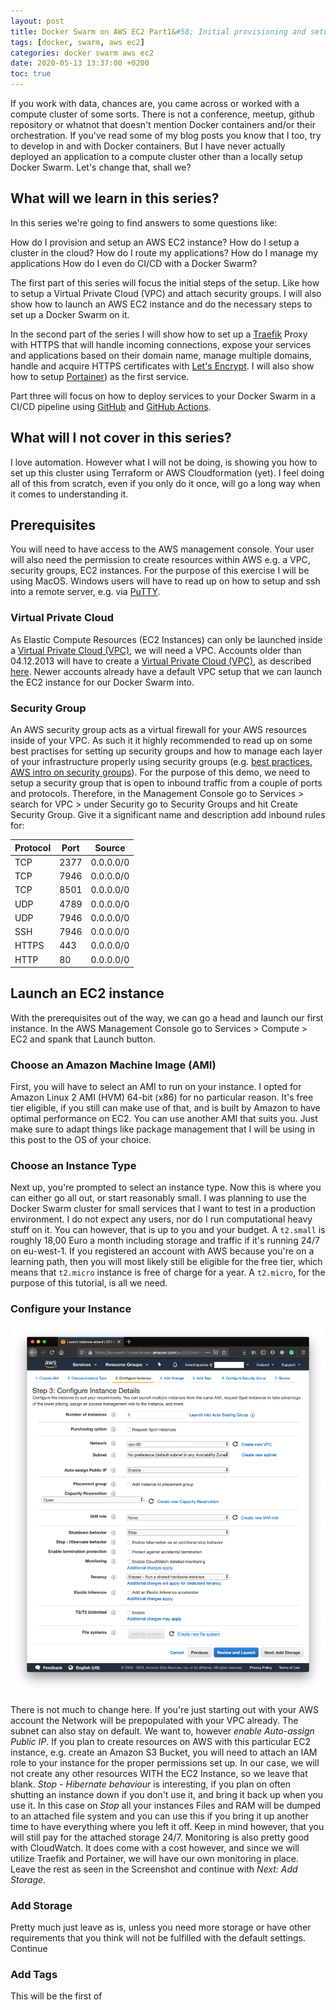 ```yaml
---
layout: post
title: Docker Swarm on AWS EC2 Part1&#58; Initial provisioning and setup
tags: [docker, swarm, aws ec2]
categories: docker swarm aws ec2
date: 2020-05-13 13:37:00 +0200
toc: true
---
```


If you work with data, chances are, you came across or worked with a compute cluster of some sorts. There is not a conference, meetup, github repository or whatnot that doesn't mention Docker containers and/or their orchestration. If you've read some of my blog posts you know that I too, try to develop in and with Docker containers. But I have never actually deployed an application to a compute cluster other than a locally setup Docker Swarm. 
Let's change that, shall we?

## What will we learn in this series?
In this series we're going to find answers to some questions like:

How do I provision and setup an AWS EC2 instance?
How do I setup a cluster in the cloud? 
How do I route my applications? 
How do I manage my applications 
How do I even do CI/CD with a Docker Swarm?

The first part of this series will focus the initial steps of the setup. Like how to setup a Virtual Private Cloud (VPC) and attach security groups. I will also show how to launch an AWS EC2 instance and do the necessary steps to set up a Docker Swarm on it.

In the second part of the series I will show how to set up a [Traefik](https://containo.us/traefik/) Proxy with HTTPS that will handle incoming connections, expose your services and applications based on their domain name, manage multiple domains, handle and acquire HTTPS certificates with [Let's Encrypt](https://letsencrypt.org/). I will also show how to setup [Portainer](https://www.portainer.io/)) as the first service.

Part three will focus on how to deploy services to your Docker Swarm in a CI/CD pipeline using [GitHub](https://github.com) and [GitHub Actions](https://github.com/features/actions).

## What will I not cover in this series?
I love automation. However what I will not be doing, is showing you how to set up this cluster using Terraform or AWS Cloudformation (yet). I feel doing all of this from scratch, even if you only do it once, will go a long way when it comes to understanding it.

## Prerequisites
You will need to have access to the AWS management console. Your user will also need the permission to create resources within AWS e.g. a VPC, security groups, EC2 instances. For the purpose of this exercise I will be using MacOS. Windows users will have to read up on how to setup and ssh into a remote server, e.g. via [PuTTY](https://docs.aws.amazon.com/AWSEC2/latest/UserGuide/putty.html). 

### Virtual Private Cloud
As Elastic Compute Resources (EC2 Instances) can only be launched inside a [Virtual Private Cloud (VPC)](https://aws.amazon.com/vpc/), we will need a VPC. Accounts older than 04.12.2013 will have to create a [Virtual Private Cloud (VPC)](https://aws.amazon.com/vpc/), as described [here](https://docs.aws.amazon.com/vpc/latest/userguide/default-vpc.html#create-default-vpc). Newer accounts already have a default VPC setup that we can launch the EC2 instance for our Docker Swarm into.

### Security Group
An AWS security group acts as a virtual firewall for your AWS resources inside of your VPC. As such it it highly recommended to read up on some best practises for setting up security groups and how to manage each layer of your infrastructure properly using security groups (e.g. [best practices](https://www.stratoscale.com/blog/compute/aws-security-groups-5-best-practices/), [AWS intro on security groups](https://docs.aws.amazon.com/AWSEC2/latest/UserGuide/ec2-security-groups.html)). For the purpose of this demo, we need to setup a security group that is open to inbound traffic from a couple of ports and protocols. Therefore, in the Management Console go to Services > search for VPC > under Security go to Security Groups and hit Create Security Group. Give it a significant name and description add inbound rules for:

| Protocol | Port | Source |
|-------|--------|---------|
| TCP | 2377 | 0.0.0.0/0 |
| TCP | 7946 | 0.0.0.0/0 |
| TCP | 8501 | 0.0.0.0/0 |
| UDP | 4789 | 0.0.0.0/0 |
| UDP | 7946 | 0.0.0.0/0 |
| SSH | 7946 | 0.0.0.0/0 |
| HTTPS | 443 | 0.0.0.0/0 |
| HTTP | 80 | 0.0.0.0/0 |

## Launch an EC2 instance
With the prerequisites out of the way, we can go a head and launch our first instance. In the AWS Management Console go to Services > Compute > EC2 and spank that Launch button.

### Choose an Amazon Machine Image (AMI)
First, you will have to select an AMI to run on your instance. I opted for Amazon Linux 2 AMI (HVM) 64-bit (x86) for no particular reason. It's free tier eligible, if you still can make use of that, and is built by Amazon to have optimal performance on EC2. You can use another AMI that suits you. Just make sure to adapt things like package management that I will be using in this post to the OS of your choice.

### Choose an Instance Type
Next up, you're prompted to select an instance type. Now this is where you can either go all out, or start reasonably small. I was planning to use the Docker Swarm cluster for small services that I want to test in a production environment. I do not expect any users, nor do I run computational heavy stuff on it. You can however, that is up to you and your budget. A `t2.small` is roughly 18,00 Euro a month including storage and traffic if it's running 24/7 on eu-west-1. If you registered an account with AWS because you're on a learning path, then you will most likely still be eligible for the free tier, which means that `t2.micro` instance is free of charge for a year. A `t2.micro`, for the purpose of this tutorial, is all we need.

### Configure your Instance

<p align="center">
<img src="/img/2020-05-docker-swarm/aws-ec2-config.png" alt="aws ec2 configuration">
</p>

There is not much to change here. If you're just starting out with your AWS account the Network will be prepopulated with your VPC already. The subnet can also stay on default. We want to, however _enable_ *Auto-assign Public IP*. If you plan to create resources on AWS with this particular EC2 instance, e.g. create an Amazon S3 Bucket, you will need to attach an IAM role to your instance for the proper permissions set up. In our case, we will not create any other resources WITH the EC2 Instance, so we leave that blank. *Stop - Hibernate behaviour* is interesting, if you plan on often shutting an instance down if you don't use it, and bring it back up when you use it. In this case on *Stop* all your instances Files and RAM will be dumped to an attached file system and you can use this if you bring it up another time to have everything where you left it off. Keep in mind however, that you will still pay for the attached storage 24/7. Monitoring is also pretty good with CloudWatch. It does come with a cost however, and since we will utilize Traefik and Portainer, we will have our own monitoring in place. Leave the rest as seen in the Screenshot and continue with *Next: Add Storage*.

### Add Storage
Pretty much just leave as is, unless you need more storage or have other requirements that you think will not be fulfilled with the default settings. Continue

### Add Tags
This will be the first of 